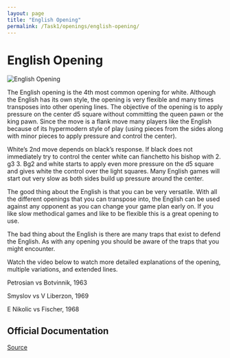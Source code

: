 ```yaml
---
layout: page
title: "English Opening"
permalink: /Task1/openings/english-opening/
---
```

# English Opening


![English Opening](/english-opening.jpg)


The English opening is the 4th most common opening for white. Although the English has its own style, the opening is very flexible and many times transposes into other opening lines. The objective of the opening is to apply pressure on the center d5 square without committing the queen pawn or the king pawn. Since the move is a flank move many players like the English because of its hypermodern style of play (using pieces from the sides along with minor pieces to apply pressure and control the center).

White’s 2nd move depends on black’s response. If black does not immediately try to control the center white can fianchetto his bishop with 2. g3 3. Bg2 and white starts to apply even more pressure on the d5 square and gives white the control over the light squares. Many English games will start out very slow as both sides build up pressure around the center.

The good thing about the English is that you can be very versatile. With all the different openings that you can transpose into, the English can be used against any opponent as you can change your game plan early on. If you like slow methodical games and like to be flexible this is a great opening to use.

The bad thing about the English is there are many traps that exist to defend the English. As with any opening you should be aware of the traps that you might encounter.

Watch the video below to watch more detailed explanations of the opening, multiple variations, and extended lines.






Petrosian vs Botvinnik, 1963

Smyslov vs V Liberzon, 1969

E Nikolic vs Fischer, 1968


## Official Documentation
[Source](https://www.thechesswebsite.com/english-opening/)

